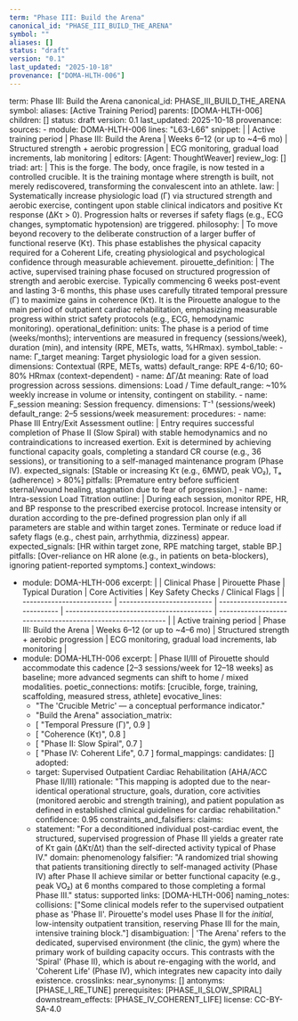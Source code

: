 ```yaml
---
term: "Phase III: Build the Arena"
canonical_id: "PHASE_III_BUILD_THE_ARENA"
symbol: ""
aliases: []
status: "draft"
version: "0.1"
last_updated: "2025-10-18"
provenance: ["DOMA-HLTH-006"]
---
```


term: Phase III: Build the Arena
canonical_id: PHASE_III_BUILD_THE_ARENA
symbol: 
aliases: [Active Training Period]
parents: [DOMA-HLTH-006]
children: []
status: draft
version: 0.1
last_updated: 2025-10-18
provenance:
  sources:
    - module: DOMA-HLTH-006
      lines: "L63-L66"
      snippet: |
        | Active training period    | Phase III: Build the Arena | Weeks 6–12 (or up to ~4–6 mo) | Structured strength + aerobic progression    | ECG monitoring, gradual load increments, lab monitoring     |
  editors: [Agent: ThoughtWeaver]
  review_log: []
triad:
  art: |
    This is the forge. The body, once fragile, is now tested in a controlled crucible. It is the training montage where strength is built, not merely rediscovered, transforming the convalescent into an athlete.
  law: |
    Systematically increase physiologic load (Γ) via structured strength and aerobic exercise, contingent upon stable clinical indicators and positive Kτ response (ΔKτ > 0). Progression halts or reverses if safety flags (e.g., ECG changes, symptomatic hypotension) are triggered.
  philosophy: |
    To move beyond recovery to the deliberate construction of a larger buffer of functional reserve (Kτ). This phase establishes the physical capacity required for a Coherent Life, creating physiological and psychological confidence through measurable achievement.
pirouette_definition: |
  The active, supervised training phase focused on structured progression of strength and aerobic exercise. Typically commencing 6 weeks post-event and lasting 3-6 months, this phase uses carefully titrated temporal pressure (Γ) to maximize gains in coherence (Kτ). It is the Pirouette analogue to the main period of outpatient cardiac rehabilitation, emphasizing measurable progress within strict safety protocols (e.g., ECG, hemodynamic monitoring).
operational_definition:
  units: The phase is a period of time (weeks/months); interventions are measured in frequency (sessions/week), duration (min), and intensity (RPE, METs, watts, %HRmax).
  symbol_table:
    - name: Γ_target
      meaning: Target physiologic load for a given session.
      dimensions: Contextual (RPE, METs, watts)
      default_range: RPE 4-6/10; 60-80% HRmax (context-dependent)
    - name: ΔΓ/Δt
      meaning: Rate of load progression across sessions.
      dimensions: Load / Time
      default_range: ~10% weekly increase in volume or intensity, contingent on stability.
    - name: F_session
      meaning: Session frequency.
      dimensions: T⁻¹ (sessions/week)
      default_range: 2–5 sessions/week
  measurement:
    procedures:
      - name: Phase III Entry/Exit Assessment
        outline: |
          Entry requires successful completion of Phase II (Slow Spiral) with stable hemodynamics and no contraindications to increased exertion. Exit is determined by achieving functional capacity goals, completing a standard CR course (e.g., 36 sessions), or transitioning to a self-managed maintenance program (Phase IV).
        expected_signals: [Stable or increasing Kτ (e.g., 6MWD, peak VO₂), Tₐ (adherence) > 80%]
        pitfalls: [Premature entry before sufficient sternal/wound healing, stagnation due to fear of progression.]
      - name: Intra-session Load Titration
        outline: |
          During each session, monitor RPE, HR, and BP response to the prescribed exercise protocol. Increase intensity or duration according to the pre-defined progression plan only if all parameters are stable and within target zones. Terminate or reduce load if safety flags (e.g., chest pain, arrhythmia, dizziness) appear.
        expected_signals: [HR within target zone, RPE matching target, stable BP.]
        pitfalls: [Over-reliance on HR alone (e.g., in patients on beta-blockers), ignoring patient-reported symptoms.]
context_windows:
  - module: DOMA-HLTH-006
    excerpt: |
      | Clinical Phase            | Pirouette Phase            | Typical Duration              | Core Activities                           | Key Safety Checks / Clinical Flags                          |
      | ------------------------- | -------------------------- | ----------------------------- | ----------------------------------------- | ----------------------------------------------------------- |
      | Active training period    | Phase III: Build the Arena | Weeks 6–12 (or up to ~4–6 mo) | Structured strength + aerobic progression | ECG monitoring, gradual load increments, lab monitoring     |
  - module: DOMA-HLTH-006
    excerpt: |
      Phase II/III of Pirouette should accommodate this cadence [2–3 sessions/week for 12–18 weeks] as baseline; more advanced segments can shift to home / mixed modalities.
poetic_connections:
  motifs: [crucible, forge, training, scaffolding, measured stress, athlete]
  evocative_lines:
    - "The 'Crucible Metric' — a conceptual performance indicator."
    - "Build the Arena"
  association_matrix:
    - [ "Temporal Pressure (Γ)", 0.9 ]
    - [ "Coherence (Kτ)", 0.8 ]
    - [ "Phase II: Slow Spiral", 0.7 ]
    - [ "Phase IV: Coherent Life", 0.7 ]
formal_mappings:
  candidates: []
  adopted:
    - target: Supervised Outpatient Cardiac Rehabilitation (AHA/ACC Phase II/III)
      rationale: "This mapping is adopted due to the near-identical operational structure, goals, duration, core activities (monitored aerobic and strength training), and patient population as defined in established clinical guidelines for cardiac rehabilitation."
      confidence: 0.95
constraints_and_falsifiers:
  claims:
    - statement: "For a deconditioned individual post-cardiac event, the structured, supervised progression of Phase III yields a greater rate of Kτ gain (ΔKτ/Δt) than the self-directed activity typical of Phase IV."
      domain: phenomenology
      falsifier: "A randomized trial showing that patients transitioning directly to self-managed activity (Phase IV) after Phase II achieve similar or better functional capacity (e.g., peak VO₂) at 6 months compared to those completing a formal Phase III."
      status: supported
      links: [DOMA-HLTH-006]
naming_notes:
  collisions: ["Some clinical models refer to the supervised outpatient phase as 'Phase II'. Pirouette's model uses Phase II for the *initial*, low-intensity outpatient transition, reserving Phase III for the main, intensive training block."]
  disambiguation: |
    'The Arena' refers to the dedicated, supervised environment (the clinic, the gym) where the primary work of building capacity occurs. This contrasts with the 'Spiral' (Phase II), which is about re-engaging with the world, and 'Coherent Life' (Phase IV), which integrates new capacity into daily existence.
crosslinks:
  near_synonyms: []
  antonyms: [PHASE_I_RE_TUNE]
  prerequisites: [PHASE_II_SLOW_SPIRAL]
  downstream_effects: [PHASE_IV_COHERENT_LIFE]
license: CC-BY-SA-4.0